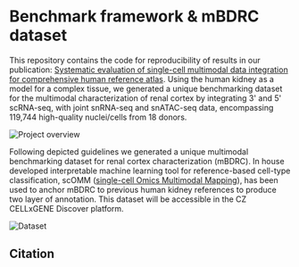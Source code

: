 # Benchmark framework & mBDRC dataset
This repository contains the code for reproducibility of results in our publication: [Systematic evaluation of single-cell multimodal data integration for comprehensive human reference atlas](https://www.biorxiv.org/content/10.1101/2025.03.06.637075v1). Using the human kidney as a model for a complex tissue, we generated a unique benchmarking dataset for the multimodal characterization of renal cortex by integrating 3' and 5' scRNA-seq, with joint snRNA-seq and snATAC-seq data, encompassing 119,744 high-quality nuclei/cells from 18 donors.

![Project overview](/Project_scheme.png)

Following depicted guidelines we generated a unique multimodal benchmarking dataset for renal cortex characterization (mBDRC). In house developed interpretable machine learning tool for reference-based cell-type classification, scOMM ([single-cell Omics Multimodal Mapping](https://github.com/mereulab/scOMM)), has been used to anchor mBDRC to previous human kidney references to produce two layer of annotation. This dataset will be accessible in the CZ CELLxGENE Discover platform.

![Dataset](/mBDRC.png)

## Citation


